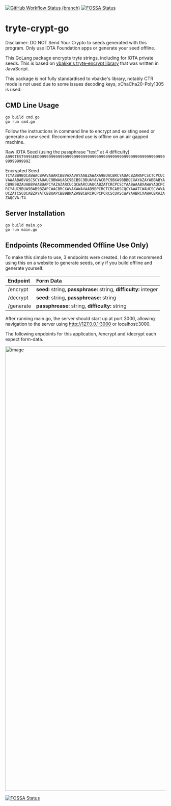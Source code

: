 [![GitHub Workflow Status (branch)](https://img.shields.io/github/workflow/status/yegamble/tryte-crypt-go/Go/master)](https://github.com/yegamble/tryte-crypt-go/actions/workflows/go.yml)   [![FOSSA Status](https://app.fossa.com/api/projects/git%2Bgithub.com%2Fyegamble%2Ftryte-crypt-go.svg?type=shield)](https://app.fossa.com/projects/git%2Bgithub.com%2Fyegamble%2Ftryte-crypt-go?ref=badge_shield)


# tryte-crypt-go
Disclaimer: DO NOT Send Your Crypto to seeds generated with this program. Only use IOTA Foundation apps or generate your seed offline.

This GoLang package encrypts tryte strings, including for IOTA private seeds. This is based on [vbakke's tryte-encrypt library](https://github.com/vbakke/tryte-encrypt) that was written in JavaScript.

This package is not fully standardised to vbakke's library, notably CTR mode is not used due to some issues decoding keys, xChaCha20-Poly1305 is used.

## CMD Line Usage

`go build cmd.go`\
`go run cmd.go`

Follow the instructions in command line to encrypt and existing seed or generate a new seed. Recommended use is offline on an air gapped machine.

Raw IOTA Seed (using the passphrase "test" at 4 difficulty)
`A999TEST999SEED99999999999999999999999999999999999999999999999999999999999999999Z`

Encrypted Seed
`TCYABB9BQCABWACBVAVAWARCBBVAXAVAYAABZAWAXA9BUACBRCYAUACBZAWAPCSCTCPCUCVAWAABABVASCSCYAUAUC9BWAUASC9BCBSC9BUAYAVACBPC9BXA9BBBQCXAYAZAYABBABYACB9B9BZAUABBVAABUAPCYAZAZARCUCQCWARCUAUCABZATCRCPCSCYAABWAABXAWAYAQCPCRCYAUC9BUA9BAB9BZAPCWACBRCXAVAXAWAVAAB9BPCRCTCRCABSCQCYAWATCWAUCSCVAVAUCZATCSCQCABZAYATCBBUAPCBB9BWAZA9BCBRCRCPCPCRCSCUASCWAYAABRCXAWACBXAZAZAQCVA:T4`


## Server Installation
`go build main.go`\
`go run main.go`

## Endpoints (Recommended Offline Use Only)
To make this simple to use, 3 endpoints were created. I do not recommend using this on a website to generate seeds, only if you build offline and generate yourself.

| Endpoint  | Form Data                                                           |                                                                                                          
| :---------| :-------------------------------------------------------------------|
| /encrypt  | **seed:** string, **passphrase:** string, **difficulty:** integer   | 
| /decrypt  | **seed:** string, **passphrease:** string                           |                                                                                                          
| /generate | **passphrease:** string, **difficulty:** string                     |  

After running main.go, the server should start up at port 3000,
allowing navigation to the server using http://127.0.0.1:3000 or localhost:3000.
    
The following enpdoints for this application, /encrypt and /decrypt each expect form-data.

<img width="1395" alt="image" src="https://user-images.githubusercontent.com/9465387/113575799-8c58cc80-9672-11eb-98ae-4a71b478d848.png">                                                                                                           

[![FOSSA Status](https://app.fossa.com/api/projects/git%2Bgithub.com%2Fyegamble%2Ftryte-crypt-go.svg?type=large)](https://app.fossa.com/projects/git%2Bgithub.com%2Fyegamble%2Ftryte-crypt-go?ref=badge_large)

